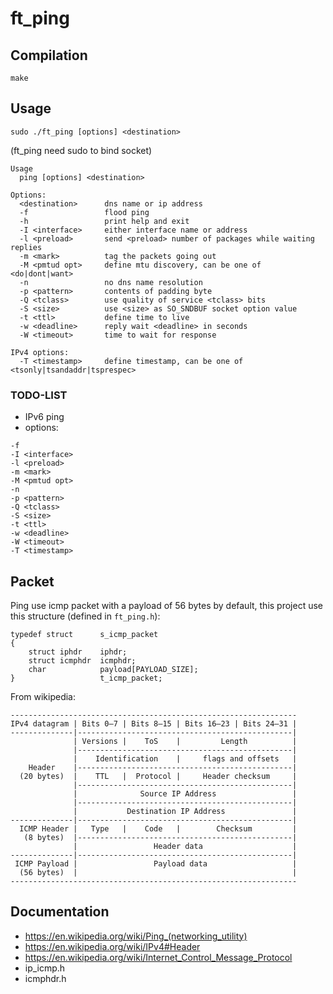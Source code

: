 # ft_ping

## Compilation

```
make
```

## Usage

```
sudo ./ft_ping [options] <destination>
```
(ft_ping need sudo to bind socket)

```
Usage
  ping [options] <destination>

Options:
  <destination>      dns name or ip address
  -f                 flood ping
  -h                 print help and exit
  -I <interface>     either interface name or address
  -l <preload>       send <preload> number of packages while waiting replies
  -m <mark>          tag the packets going out
  -M <pmtud opt>     define mtu discovery, can be one of <do|dont|want>
  -n                 no dns name resolution
  -p <pattern>       contents of padding byte
  -Q <tclass>        use quality of service <tclass> bits
  -S <size>          use <size> as SO_SNDBUF socket option value
  -t <ttl>           define time to live
  -w <deadline>      reply wait <deadline> in seconds
  -W <timeout>       time to wait for response

IPv4 options:
  -T <timestamp>     define timestamp, can be one of <tsonly|tsandaddr|tsprespec>
```

### TODO-LIST
+ IPv6 ping
+ options:
```
-f
-I <interface>
-l <preload>
-m <mark>
-M <pmtud opt>
-n
-p <pattern>
-Q <tclass>
-S <size>
-t <ttl>
-w <deadline>
-W <timeout>
-T <timestamp>
```

## Packet

Ping use icmp packet with a payload of 56 bytes by default, this project use this structure (defined in `ft_ping.h`):
```
typedef struct		s_icmp_packet
{
	struct iphdr	iphdr;
	struct icmphdr	icmphdr;
	char			payload[PAYLOAD_SIZE];
}					t_icmp_packet;
```
From wikipedia:
```
----------------------------------------------------------------
IPv4 datagram | Bits 0–7 | Bits 8–15 | Bits 16–23 | Bits 24–31 |
--------------|------------------------------------------------|
              | Versions |    ToS    |         Length          |
              |------------------------------------------------|
              |    Identification    |     flags and offsets   |
    Header    |------------------------------------------------|
  (20 bytes)  |    TTL   |  Protocol |     Header checksum     |
              |------------------------------------------------|
              |              Source IP Address                 |
              |------------------------------------------------|
              |           Destination IP Address               |
--------------|------------------------------------------------|
  ICMP Header |   Type   |    Code   |        Checksum         |
   (8 bytes)  |------------------------------------------------|
              |                 Header data                    |
--------------|------------------------------------------------|
 ICMP Payload |                 Payload data                   |
  (56 bytes)  |                                                |
----------------------------------------------------------------
```

## Documentation

+ <https://en.wikipedia.org/wiki/Ping_(networking_utility)>
+ <https://en.wikipedia.org/wiki/IPv4#Header>
+ <https://en.wikipedia.org/wiki/Internet_Control_Message_Protocol>
+ ip_icmp.h
+ icmphdr.h
